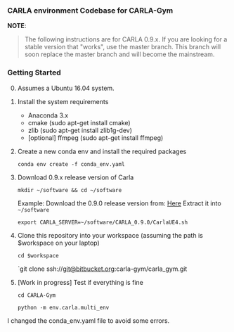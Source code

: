 ### CARLA environment Codebase for CARLA-Gym

**NOTE**:
> The following instructions are for CARLA 0.9.x.
If you are looking for a stable version that "works", use the master branch.
This branch will soon replace the master branch and will become the mainstream.


### Getting Started

0. Assumes a Ubuntu 16.04 system.
1. Install the system requirements
	- Anaconda 3.x
	- cmake (sudo apt-get install cmake)
	- zlib (sudo apt-get install zlib1g-dev)
	- [optional] ffmpeg (sudo apt-get install ffmpeg)
	
2. Create a new conda env and install the required packages

    `conda env create -f conda_env.yaml`
    
3. Download 0.9.x release version of Carla

    `mkdir ~/software && cd ~/software`

    Example: Download the 0.9.0 release version from: [Here](https://drive.google.com/open?id=1JprRbFf6UlvpqX98hQiUG9U4W_E-keiv)
    Extract it into `~/software`

    `export CARLA_SERVER=~/software/CARLA_0.9.0/CarlaUE4.sh`
    
4. Clone this repository into your workspace (assuming the path is $workspace on your laptop)

    `cd $workspace`

    `git clone ssh://git@bitbucket.org:carla-gym/carla_gym.git
    
5. [Work in progress] Test if everything is fine
 
    `cd CARLA-Gym`
    
    `python -m env.carla.multi_env`


I changed the conda_env.yaml file to avoid some errors.

  
